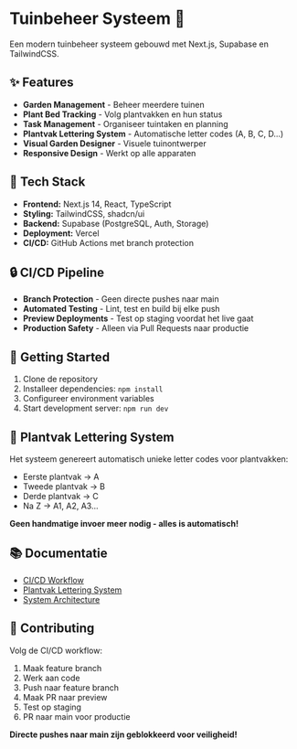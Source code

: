 # Tuinbeheer Systeem 🌱

Een modern tuinbeheer systeem gebouwd met Next.js, Supabase en TailwindCSS.

## ✨ Features

- **Garden Management** - Beheer meerdere tuinen
- **Plant Bed Tracking** - Volg plantvakken en hun status
- **Task Management** - Organiseer tuintaken en planning
- **Plantvak Lettering System** - Automatische letter codes (A, B, C, D...)
- **Visual Garden Designer** - Visuele tuinontwerper
- **Responsive Design** - Werkt op alle apparaten

## 🚀 Tech Stack

- **Frontend:** Next.js 14, React, TypeScript
- **Styling:** TailwindCSS, shadcn/ui
- **Backend:** Supabase (PostgreSQL, Auth, Storage)
- **Deployment:** Vercel
- **CI/CD:** GitHub Actions met branch protection

## 🔒 CI/CD Pipeline

- **Branch Protection** - Geen directe pushes naar main
- **Automated Testing** - Lint, test en build bij elke push
- **Preview Deployments** - Test op staging voordat het live gaat
- **Production Safety** - Alleen via Pull Requests naar productie

## 📖 Getting Started

1. Clone de repository
2. Installeer dependencies: `npm install`
3. Configureer environment variables
4. Start development server: `npm run dev`

## 🌿 Plantvak Lettering System

Het systeem genereert automatisch unieke letter codes voor plantvakken:
- Eerste plantvak → A
- Tweede plantvak → B
- Derde plantvak → C
- Na Z → A1, A2, A3...

**Geen handmatige invoer meer nodig - alles is automatisch!**

## 📚 Documentatie

- [CI/CD Workflow](./docs/system/CI-CD-Workflow.md)
- [Plantvak Lettering System](./docs/system/Plantvak-Lettering-System.md)
- [System Architecture](./docs/system/README.md)

## 🤝 Contributing

Volg de CI/CD workflow:
1. Maak feature branch
2. Werk aan code
3. Push naar feature branch
4. Maak PR naar preview
5. Test op staging
6. PR naar main voor productie

**Directe pushes naar main zijn geblokkeerd voor veiligheid!**
